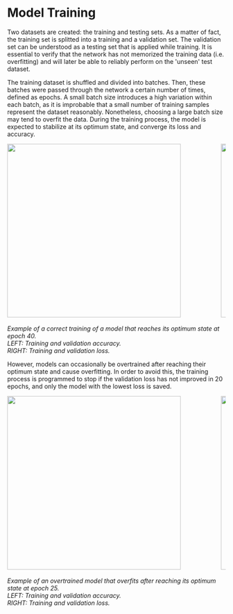 # Model Training

Two datasets are created: the training and testing sets. As a matter of fact, the training set is splitted into a training and a validation set. The validation set can be understood as a testing set that is applied while training. It is essential to verify that the network has not memorized the training data (i.e. overfitting) and will later be able to reliably perform on the 'unseen' test dataset.

The training dataset is shuffled and divided into batches. Then, these batches were passed through the network a certain number of times, defined as epochs. A small batch size introduces a high variation within each batch, as it is improbable that a small number of training samples represent the dataset reasonably. Nonetheless, choosing a large batch size may tend to overfit the data. During the training process, the model is expected to stabilize at its optimum state, and converge its loss and accuracy.

<pre>
<img src="https://github.com/aritzLizoain/Image-segmentation/blob/master/Images/Example_Images/Accuracy.png" width="400"/>           <img src="https://github.com/aritzLizoain/Image-segmentation/blob/master/Images/Example_Images/Loss.png" width="400"/> 
</pre>

*Example of a correct training of a model that reaches its optimum state at epoch 40.* <br/> *LEFT: Training and validation accuracy.* <br/> *RIGHT: Training and validation loss.*

However, models can occasionally be overtrained after reaching their optimum state and cause overfitting. In order to avoid this, the training process is programmed to stop if the validation loss has not improved in 20 epochs, and only the model with the lowest loss is saved.

<pre>
<img src="https://github.com/aritzLizoain/Image-segmentation/blob/master/Images/Example_Images/AccuracyOverfit.png" width="400"/>           <img src="https://github.com/aritzLizoain/Image-segmentation/blob/master/Images/Example_Images/LossOverfit.png" width="400"/> 
</pre>

*Example of an overtrained model that overfits after reaching its optimum state at epoch 25.* <br/> *LEFT: Training and validation accuracy.* <br/> *RIGHT: Training and validation loss.*


